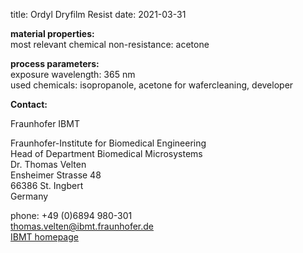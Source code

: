 title: Ordyl Dryfilm Resist
date: 2021-03-31

__material properties:__  	
most relevant chemical non-resistance:	acetone  



__process parameters:__  	
exposure wavelength:	365 nm  
used chemicals:	isopropanole, acetone for wafercleaning, developer
<!--break-->
__Contact:__

Fraunhofer IBMT

Fraunhofer-Institute for Biomedical Engineering  
Head of Department Biomedical Microsystems  
Dr. Thomas Velten  
Ensheimer Strasse 48   
66386 St. Ingbert   
Germany  

phone: +49 (0)6894 980-301   
thomas.velten@ibmt.fraunhofer.de  
[IBMT homepage](http://www.ibmt.fraunhofer.de/fhg/ibmt_en/biomedical_engineering/biomedical_microsystems/microsensors_microfluidics/index.jsp)